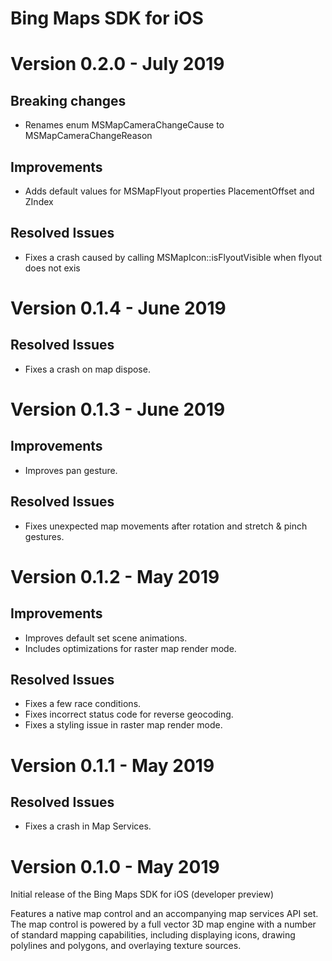 # Bing Maps SDK for iOS

Version 0.2.0 - July 2019
=========================
## Breaking changes
- Renames enum MSMapCameraChangeCause to MSMapCameraChangeReason
## Improvements
- Adds default values for MSMapFlyout properties PlacementOffset and ZIndex
## Resolved Issues
- Fixes a crash caused by calling MSMapIcon::isFlyoutVisible when flyout does not exis

Version 0.1.4 - June 2019
=========================
## Resolved Issues
- Fixes a crash on map dispose.

Version 0.1.3 - June 2019
=========================
## Improvements
- Improves pan gesture.
## Resolved Issues
- Fixes unexpected map movements after rotation and stretch & pinch gestures.

Version 0.1.2 - May 2019
========================
## Improvements
- Improves default set scene animations.
- Includes optimizations for raster map render mode.
## Resolved Issues
- Fixes a few race conditions.
- Fixes incorrect status code for reverse geocoding.
- Fixes a styling issue in raster map render mode.

Version 0.1.1 - May 2019
========================
## Resolved Issues
- Fixes a crash in Map Services.

Version 0.1.0 - May 2019
========================
Initial release of the Bing Maps SDK for iOS (developer preview)

Features a native map control and an accompanying map services API set.
The map control is powered by a full vector 3D map engine with a number of
standard mapping capabilities, including displaying icons, drawing polylines
and polygons, and overlaying texture sources.
